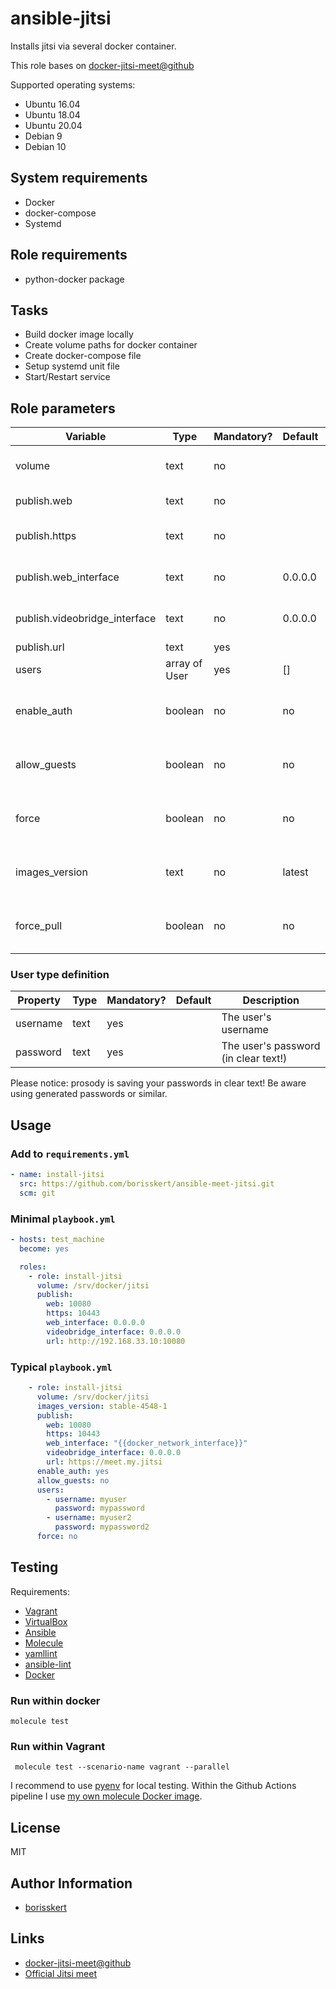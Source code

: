 # ansible-jitsi

Installs jitsi via several docker container.

This role bases on [docker-jitsi-meet@github](https://github.com/jitsi/docker-jitsi-meet)

Supported operating systems:

* Ubuntu 16.04
* Ubuntu 18.04
* Ubuntu 20.04
* Debian 9
* Debian 10

## System requirements

* Docker
* docker-compose
* Systemd

## Role requirements

* python-docker package

## Tasks

* Build docker image locally
* Create volume paths for docker container
* Create docker-compose file
* Setup systemd unit file
* Start/Restart service

## Role parameters

| Variable      | Type | Mandatory? | Default | Description           |
|---------------|------|------------|---------|-----------------------|
| volume        | text | no         | <empty> | Local path to jitsi config and data |
| publish.web   | text | no         | <empty> | Web Port to be published            |
| publish.https | text | no         | <empty> | Https Port to be published (but not used) |
| publish.web_interface | text | no     | 0.0.0.0 | Web interface to be published                 |
| publish.videobridge_interface | text | no     | 0.0.0.0 | Videobridge interface to be published     |
| publish.url                   | text | yes    | <empty> | Public url                                |
| users                         | array of User | yes | [] | User configuration                       |
| enable_auth                   | boolean | no  | no       | Enables authentication (enabled by default)  |
| allow_guests                  | boolean | no  | no       | Enables guests (disabled by default)         |
| force                         | boolean       | no  | no | Force to re-create volumes and configuration |
| images_version                | text          | no  | latest | Specifies the docker images version      |
| force_pull                    | boolean       | no  | no     | Forces the re-pull of the docker images  |

### User type definition

| Property      | Type | Mandatory? | Default | Description           |
|---------------|------|------------|---------|-----------------------|
| username      | text | yes        | <empty> | The user's username   |
| password      | text | yes        | <empty> | The user's password (in clear text!) |

Please notice: prosody is saving your passwords in clear text! Be aware using generated passwords or similar.

## Usage

### Add to `requirements.yml`

```yaml
- name: install-jitsi
  src: https://github.com/borisskert/ansible-meet-jitsi.git
  scm: git
```

### Minimal `playbook.yml`

```yaml
- hosts: test_machine
  become: yes

  roles:
    - role: install-jitsi
      volume: /srv/docker/jitsi
      publish:
        web: 10080
        https: 10443
        web_interface: 0.0.0.0
        videobridge_interface: 0.0.0.0
        url: http://192.168.33.10:10080
```

### Typical `playbook.yml`

```yaml
    - role: install-jitsi
      volume: /srv/docker/jitsi
      images_version: stable-4548-1
      publish:
        web: 10080
        https: 10443
        web_interface: "{{docker_network_interface}}"
        videobridge_interface: 0.0.0.0
        url: https://meet.my.jitsi
      enable_auth: yes
      allow_guests: no
      users:
        - username: myuser
          password: mypassword
        - username: myuser2
          password: mypassword2
      force: no
```

## Testing

Requirements:

* [Vagrant](https://www.vagrantup.com/)
* [VirtualBox](https://www.virtualbox.org/)
* [Ansible](https://docs.ansible.com/)
* [Molecule](https://molecule.readthedocs.io/en/latest/index.html)
* [yamllint](https://yamllint.readthedocs.io/en/stable/#)
* [ansible-lint](https://docs.ansible.com/ansible-lint/)
* [Docker](https://docs.docker.com/)

### Run within docker

```shell script
molecule test
```

### Run within Vagrant

```shell script
 molecule test --scenario-name vagrant --parallel
```

I recommend to use [pyenv](https://github.com/pyenv/pyenv) for local testing.
Within the Github Actions pipeline I use [my own molecule Docker image](https://github.com/borisskert/docker-molecule).

## License

MIT

## Author Information

* [borisskert](https://github.com/borisskert)

## Links

* [docker-jitsi-meet@github](https://github.com/jitsi/docker-jitsi-meet)
* [Official Jitsi meet](https://meet.jit.si)
